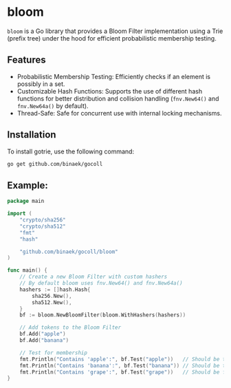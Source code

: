 # bloom

`bloom` is a Go library that provides a Bloom Filter implementation using a Trie (prefix tree) under the hood for efficient probabilistic membership testing.

## Features

- Probabilistic Membership Testing: Efficiently checks if an element is possibly in a set.
- Customizable Hash Functions: Supports the use of different hash functions for better distribution and collision handling (`fnv.New64()` and `fnv.New64a()` by default).
- Thread-Safe: Safe for concurrent use with internal locking mechanisms.

## Installation

To install gotrie, use the following command:

```sh
go get github.com/binaek/gocoll
```

## Example:

```go
package main

import (
    "crypto/sha256"
    "crypto/sha512"
    "fmt"
    "hash"

    "github.com/binaek/gocoll/bloom"
)

func main() {
    // Create a new Bloom Filter with custom hashers
    // By default bloom uses fnv.New64() and fnv.New64a()
    hashers := []hash.Hash{
        sha256.New(),
        sha512.New(),
    }
    bf := bloom.NewBloomFilter(bloom.WithHashers(hashers))

    // Add tokens to the Bloom Filter
    bf.Add("apple")
    bf.Add("banana")

    // Test for membership
    fmt.Println("Contains 'apple':", bf.Test("apple"))   // Should be true
    fmt.Println("Contains 'banana':", bf.Test("banana")) // Should be true
    fmt.Println("Contains 'grape':", bf.Test("grape"))   // Should be false
}
```
